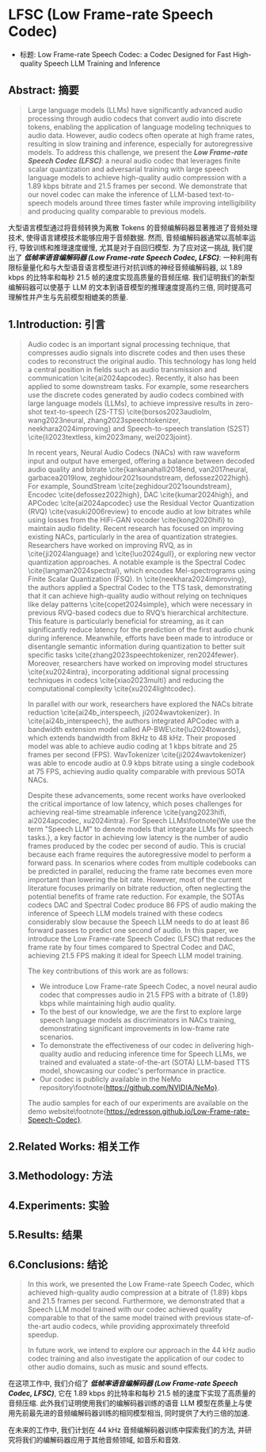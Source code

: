 # LFSC (Low Frame-rate Speech Codec)

- 标题: Low Frame-rate Speech Codec: a Codec Designed for Fast High-quality Speech LLM Training and Inference

## Abstract: 摘要

> Large language models (LLMs) have significantly advanced audio processing through audio codecs that convert audio into discrete tokens, enabling the application of language modeling techniques to audio data. 
> However, audio codecs often operate at high frame rates, resulting in slow training and inference, especially for autoregressive models. 
> To address this challenge, we present the ***Low Frame-rate Speech Codec (LFSC)***: a neural audio codec that leverages finite scalar quantization and adversarial training with large speech language models to achieve high-quality audio compression with a 1.89 kbps bitrate and 21.5 frames per second. 
> We demonstrate that our novel codec can make the inference of LLM-based text-to-speech models around three times faster while improving intelligibility and producing quality comparable to previous models.

大型语言模型通过将音频转换为离散 Tokens 的音频编解码器显著推进了音频处理技术, 使得语言建模技术能够应用于音频数据.
然而, 音频编解码器通常以高帧率运行, 导致训练和推理速度缓慢, 尤其是对于自回归模型.
为了应对这一挑战, 我们提出了 ***低帧率语音编解码器 (Low Frame-rate Speech Codec, LFSC)***: 一种利用有限标量量化和与大型语音语言模型进行对抗训练的神经音频编解码器, 以 1.89 kbps 的比特率和每秒 21.5 帧的速度实现高质量的音频压缩.
我们证明我们的新型编解码器可以使基于 LLM 的文本到语音模型的推理速度提高约三倍, 同时提高可理解性并产生与先前模型相媲美的质量.

## 1.Introduction: 引言

> Audio codec is an important signal processing technique, that compresses audio signals into discrete codes and then uses these codes to reconstruct the original audio. This technology has long held a central position in fields such as audio transmission and communication \cite{ai2024apcodec}. Recently, it also has been applied to some downstream tasks. For example, some researchers use the discrete codes generated by audio codecs combined with large language models (LLMs), to achieve impressive results in zero-shot text-to-speech (ZS-TTS) \cite{borsos2023audiolm, wang2023neural, zhang2023speechtokenizer, neekhara2024improving} and Speech-to-speech translation (S2ST) \cite{li2023textless, kim2023many, wei2023joint}.
>
> In recent years, Neural Audio Codecs (NACs) with raw waveform input and output have emerged, offering a balance between decoded audio quality and bitrate \cite{kankanahalli2018end, van2017neural, garbacea2019low, zeghidour2021soundstream, defossez2022high}. For example, SoundStream \cite{zeghidour2021soundstream}, Encodec \cite{defossez2022high}, DAC \cite{kumar2024high},  and  APCodec \cite{ai2024apcodec} use the Residual Vector Quantization (RVQ) \cite{vasuki2006review} to encode audio at low bitrates while using losses from the HiFi-GAN vocoder \cite{kong2020hifi} to maintain audio fidelity. Recent research has focused on improving existing NACs, particularly in the area of quantization strategies. Researchers have worked on improving RVQ, as in \cite{ji2024language} and \cite{luo2024gull}, or exploring new vector quantization approaches. A notable example is the Spectral Codec \cite{langman2024spectral}, which encodes Mel-spectrograms using Finite Scalar Quantization (FSQ). In \cite{neekhara2024improving}, the authors applied a Spectral Codec to the TTS task, demonstrating that it can achieve high-quality audio without relying on techniques like delay patterns \cite{copet2024simple}, which were necessary in previous RVQ-based codecs due to RVQ’s hierarchical architecture. This feature is particularly beneficial for streaming, as it can significantly reduce latency for the prediction of the first audio chunk during inference.  Meanwhile, efforts have been made to introduce or disentangle semantic information during quantization to better suit specific tasks \cite{zhang2023speechtokenizer, ren2024fewer}. Moreover, researchers have worked on improving model structures \cite{xu2024intra}, incorporating additional signal processing techniques in codecs \cite{xiao2023multi} and reducing the computational complexity \cite{xu2024lightcodec}.
>
> In parallel with our work, researchers have explored the NACs bitrate reduction \cite{ai24b_interspeech, ji2024wavtokenizer}. In \cite{ai24b_interspeech}, the authors integrated APCodec with a bandwidth extension model called AP-BWE\cite{lu2024towards}, which extends bandwidth from 8kHz to 48 kHz. Their proposed model was able to achieve audio coding at 1 kbps bitrate and 25 frames per second (FPS). WavTokenizer \cite{ji2024wavtokenizer} was able to encode audio at 0.9 kbps bitrate using a single codebook at 75 FPS, achieving audio quality comparable with previous SOTA NACs.
>
> Despite these advancements, some recent works have overlooked the critical importance of low latency, which poses challenges for achieving real-time streamable inference \cite{yang2023hifi, ai2024apcodec, xu2024intra}. For Speech LLMs\footnote{We use the term "Speech LLM" to denote models that integrate LLMs for speech tasks.}, a key factor in achieving low latency is the number of audio frames produced by the codec per second of audio. This is crucial because each frame requires the autoregressive model to perform a forward pass. In scenarios where codes from multiple codebooks can be predicted in parallel, reducing the frame rate becomes even more important than lowering the bit rate. However, most of the current literature focuses primarily on bitrate reduction, often neglecting the potential benefits of frame rate reduction.  For example, the SOTAs codecs DAC and Spectral Codec produce 86 FPS of audio making the inference of Speech LLM models trained with these codecs considerably slow because the Speech LLM needs to do at least 86 forward passes to predict one second of audio. In this paper, we introduce the Low Frame-rate Speech Codec (LFSC) that reduces the frame rate by four times compared to Spectral Codec and DAC, achieving  21.5 FPS making it ideal for Speech LLM model training.
>
> The key contributions of this work are as follows:
>
> - We introduce Low Frame-rate Speech Codec, a novel neural audio codec that compresses audio in  21.5 FPS with a bitrate of {1.89} kbps while maintaining high audio quality.
> - To the best of our knowledge, we are the first to explore large speech language models as discriminators in NACs training, demonstrating significant improvements in low-frame rate scenarios.
> - To demonstrate the effectiveness of our codec in delivering high-quality audio and reducing inference time for Speech LLMs, we trained and evaluated a state-of-the-art (SOTA) LLM-based TTS model, showcasing our codec's performance in practice.
> - Our codec is publicly available in the NeMo repository\footnote{https://github.com/NVIDIA/NeMo}.
>
> The audio samples for each of our experiments are available on the demo website\footnote{https://edresson.github.io/Low-Frame-rate-Speech-Codec}.

## 2.Related Works: 相关工作

## 3.Methodology: 方法

## 4.Experiments: 实验

## 5.Results: 结果

## 6.Conclusions: 结论

> In this work, we presented the Low Frame-rate Speech Codec, which achieved high-quality audio compression at a bitrate of {1.89} kbps and 21.5 frames per second. 
> Furthermore, we demonstrated that a Speech LLM model trained with our codec achieved quality comparable to that of the same model trained with previous state-of-the-art audio codecs, while providing approximately threefold speedup. 
>
> In future work, we intend to explore our approach in the 44 kHz audio codec training and also investigate the application of our codec to other audio domains, such as music and sound effects.

在这项工作中, 我们介绍了 ***低帧率语音编解码器 (Low Frame-rate Speech Codec, LFSC)***, 它在 1.89 kbps 的比特率和每秒 21.5 帧的速度下实现了高质量的音频压缩.
此外我们证明使用我们的编解码器训练的语音 LLM 模型在质量上与使用先前最先进的音频编解码器训练的相同模型相当, 同时提供了大约三倍的加速.

在未来的工作中, 我们计划在 44 kHz 音频编解码器训练中探索我们的方法, 并研究将我们的编解码器应用于其他音频领域, 如音乐和音效.